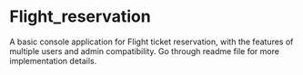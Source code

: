 # Flight_reservation
A basic console application for Flight ticket reservation, with the features of multiple users and admin compatibility. Go through readme file for more implementation details.
